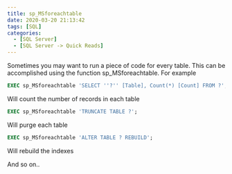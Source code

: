 ```yaml
---
title: sp_MSforeachtable
date: 2020-03-20 21:13:42
tags: [SQL]
categories:
  - [SQL Server]
  - [SQL Server -> Quick Reads]
---
```


Sometimes you may want to run a piece of code for every table. This can be accomplished using the function sp_MSforeachtable. For example

```sql
EXEC sp_MSforeachtable 'SELECT ''?'' [Table], Count(*) [Count] FROM ?';
```

Will count the number of records in each table

```sql
EXEC sp_MSforeachtable 'TRUNCATE TABLE ?';
```

Will purge each table

```sql
EXEC sp_MSforeachtable 'ALTER TABLE ? REBUILD';
```

Will rebuild the indexes

And so on..
